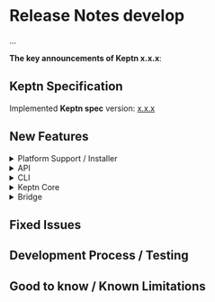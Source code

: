 # Release Notes develop

...

**The key announcements of Keptn x.x.x**:


## Keptn Specification

Implemented **Keptn spec** version: [x.x.x](https://github.com/keptn/spec/tree/x.x.x)

## New Features

<details><summary>Platform Support / Installer</summary>
<p>

</p>
</details>

<details><summary>API</summary>
<p>

</p>
</details>

<details><summary>CLI</summary>
<p>

</p>
</details>

<details><summary>Keptn Core</summary>
<p>

</p>
</details>

<details><summary>Bridge</summary>
<p>


</p>
</details>

## Fixed Issues


## Development Process / Testing


## Good to know / Known Limitations

